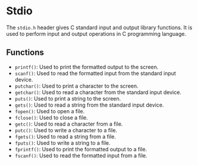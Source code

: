 # Stdio

The `stdio.h` header gives C standard input and output library functions. It is used to perform input and output operations in C programming language. 

## Functions

- `printf()`: Used to print the formatted output to the screen.
- `scanf()`: Used to read the formatted input from the standard input device.
- `putchar()`: Used to print a character to the screen.
- `getchar()`: Used to read a character from the standard input device.
- `puts()`: Used to print a string to the screen.
- `gets()`: Used to read a string from the standard input device.
- `fopen()`: Used to open a file.
- `fclose()`: Used to close a file.
- `getc()`: Used to read a character from a file.
- `putc()`: Used to write a character to a file.
- `fgets()`: Used to read a string from a file.
- `fputs()`: Used to write a string to a file.
- `fprintf()`: Used to print the formatted output to a file.
- `fscanf()`: Used to read the formatted input from a file.